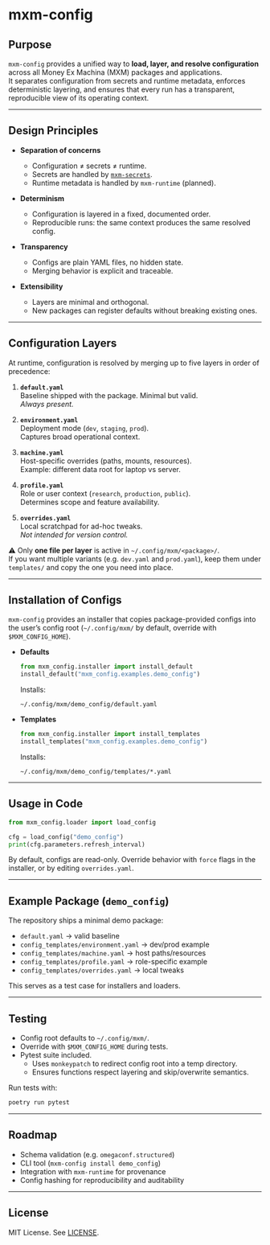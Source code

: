 # mxm-config

## Purpose

`mxm-config` provides a unified way to **load, layer, and resolve configuration** across all Money Ex Machina (MXM) packages and applications.  
It separates configuration from secrets and runtime metadata, enforces deterministic layering, and ensures that every run has a transparent, reproducible view of its operating context.

---

## Design Principles

- **Separation of concerns**  
  - Configuration ≠ secrets ≠ runtime.  
  - Secrets are handled by [`mxm-secrets`](https://github.com/moneyexmachina/mxm-secrets).  
  - Runtime metadata is handled by `mxm-runtime` (planned).  

- **Determinism**  
  - Configuration is layered in a fixed, documented order.  
  - Reproducible runs: the same context produces the same resolved config.  

- **Transparency**  
  - Configs are plain YAML files, no hidden state.  
  - Merging behavior is explicit and traceable.  

- **Extensibility**  
  - Layers are minimal and orthogonal.  
  - New packages can register defaults without breaking existing ones.  

---

## Configuration Layers

At runtime, configuration is resolved by merging up to five layers in order of precedence:

1. **`default.yaml`**  
   Baseline shipped with the package. Minimal but valid.  
   *Always present.*

2. **`environment.yaml`**  
   Deployment mode (`dev`, `staging`, `prod`).  
   Captures broad operational context.

3. **`machine.yaml`**  
   Host-specific overrides (paths, mounts, resources).  
   Example: different data root for laptop vs server.

4. **`profile.yaml`**  
   Role or user context (`research`, `production`, `public`).  
   Determines scope and feature availability.

5. **`overrides.yaml`**  
   Local scratchpad for ad-hoc tweaks.  
   *Not intended for version control.*

⚠️ Only **one file per layer** is active in `~/.config/mxm/<package>/`.  
If you want multiple variants (e.g. `dev.yaml` and `prod.yaml`), keep them under `templates/` and copy the one you need into place.

---

## Installation of Configs

`mxm-config` provides an installer that copies package-provided configs into the user’s config root (`~/.config/mxm/` by default, override with `$MXM_CONFIG_HOME`).

- **Defaults**  
  ```python
  from mxm_config.installer import install_default
  install_default("mxm_config.examples.demo_config")
  ```
  Installs:  
  ```
  ~/.config/mxm/demo_config/default.yaml
  ```

- **Templates**  
  ```python
  from mxm_config.installer import install_templates
  install_templates("mxm_config.examples.demo_config")
  ```
  Installs:  
  ```
  ~/.config/mxm/demo_config/templates/*.yaml
  ```

---

## Usage in Code

```python
from mxm_config.loader import load_config

cfg = load_config("demo_config")
print(cfg.parameters.refresh_interval)
```

By default, configs are read-only. Override behavior with `force` flags in the installer, or by editing `overrides.yaml`.

---

## Example Package (`demo_config`)

The repository ships a minimal demo package:

- `default.yaml` → valid baseline  
- `config_templates/environment.yaml` → dev/prod example  
- `config_templates/machine.yaml` → host paths/resources  
- `config_templates/profile.yaml` → role-specific example  
- `config_templates/overrides.yaml` → local tweaks  

This serves as a test case for installers and loaders.

---

## Testing

- Config root defaults to `~/.config/mxm/`.  
- Override with `$MXM_CONFIG_HOME` during tests.  
- Pytest suite included.  
  - Uses `monkeypatch` to redirect config root into a temp directory.  
  - Ensures functions respect layering and skip/overwrite semantics.

Run tests with:
```bash
poetry run pytest
```

---

## Roadmap

- Schema validation (e.g. `omegaconf.structured`)  
- CLI tool (`mxm-config install demo_config`)  
- Integration with `mxm-runtime` for provenance  
- Config hashing for reproducibility and auditability  

---

## License

MIT License. See [LICENSE](LICENSE).

